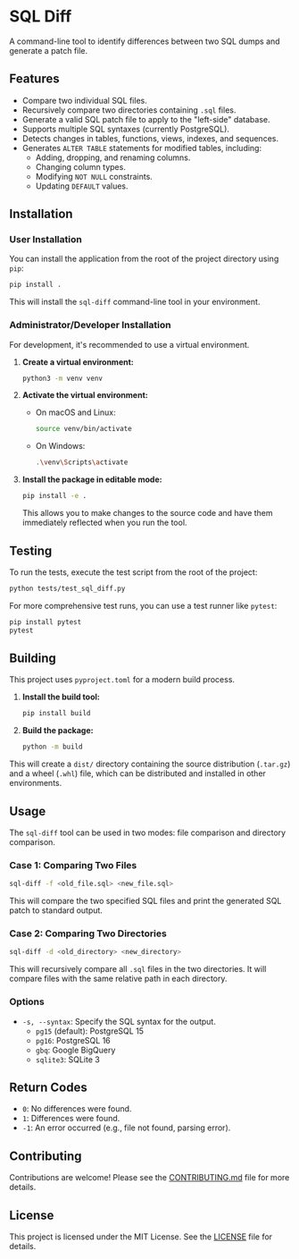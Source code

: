 # SQL Diff

A command-line tool to identify differences between two SQL dumps and generate a patch file.

## Features

*   Compare two individual SQL files.
*   Recursively compare two directories containing `.sql` files.
*   Generate a valid SQL patch file to apply to the "left-side" database.
*   Supports multiple SQL syntaxes (currently PostgreSQL).
*   Detects changes in tables, functions, views, indexes, and sequences.
*   Generates `ALTER TABLE` statements for modified tables, including:
    *   Adding, dropping, and renaming columns.
    *   Changing column types.
    *   Modifying `NOT NULL` constraints.
    *   Updating `DEFAULT` values.

## Installation

### User Installation

You can install the application from the root of the project directory using `pip`:

```bash
pip install .
```

This will install the `sql-diff` command-line tool in your environment.

### Administrator/Developer Installation

For development, it's recommended to use a virtual environment.

1.  **Create a virtual environment:**

    ```bash
    python3 -m venv venv
    ```

2.  **Activate the virtual environment:**

    *   On macOS and Linux:

        ```bash
        source venv/bin/activate
        ```

    *   On Windows:

        ```bash
        .\venv\Scripts\activate
        ```

3.  **Install the package in editable mode:**

    ```bash
    pip install -e .
    ```

    This allows you to make changes to the source code and have them immediately reflected when you run the tool.

## Testing

To run the tests, execute the test script from the root of the project:

```bash
python tests/test_sql_diff.py
```

For more comprehensive test runs, you can use a test runner like `pytest`:

```bash
pip install pytest
pytest
```

## Building

This project uses `pyproject.toml` for a modern build process.

1.  **Install the build tool:**

    ```bash
    pip install build
    ```

2.  **Build the package:**

    ```bash
    python -m build
    ```

This will create a `dist/` directory containing the source distribution (`.tar.gz`) and a wheel (`.whl`) file, which can be distributed and installed in other environments.

## Usage

The `sql-diff` tool can be used in two modes: file comparison and directory comparison.

### Case 1: Comparing Two Files

```bash
sql-diff -f <old_file.sql> <new_file.sql>
```

This will compare the two specified SQL files and print the generated SQL patch to standard output.

### Case 2: Comparing Two Directories

```bash
sql-diff -d <old_directory> <new_directory>
```

This will recursively compare all `.sql` files in the two directories. It will compare files with the same relative path in each directory.

### Options

*   `-s, --syntax`: Specify the SQL syntax for the output.
    *   `pg15` (default): PostgreSQL 15
    *   `pg16`: PostgreSQL 16
    *   `gbq`: Google BigQuery
    *   `sqlite3`: SQLite 3

## Return Codes

*   `0`: No differences were found.
*   `1`: Differences were found.
*   `-1`: An error occurred (e.g., file not found, parsing error).

## Contributing

Contributions are welcome! Please see the [CONTRIBUTING.md](CONTRIBUTING.md) file for more details.

## License

This project is licensed under the MIT License. See the [LICENSE](LICENSE) file for details.

